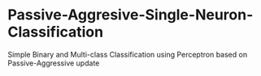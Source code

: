 # Passive-Aggresive-Single-Neuron-Classification
Simple Binary and Multi-class Classification using Perceptron based on Passive-Aggressive update 
